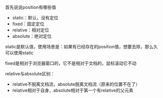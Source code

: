 首先说说position有哪些值

- static：默认，没有定位
- fixed：固定定位
- relative：相对定位
- absolute：绝对定位



static是默认值，使用场景是：如果有已经存在的position值，想要去除，那么久可以使用static

fixed是相对于浏览器窗口的，它不是相对于文档的，鼠标滚动它不动

relative与absolute区别：

- relative不脱离文档流，absolute脱离文档流（原来的位置不在了）
- relative相对于自身，absolute相对于第一个有relative的父元素